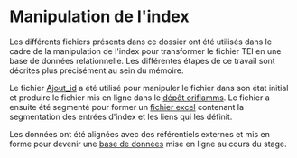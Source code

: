 # Manipulation de l'index

Les différents fichiers présents dans ce dossier ont été utilisés dans le cadre de la manipulation de l'index pour transformer le fichier TEI en une base de données relationnelle. Les différentes étapes de ce travail sont décrites plus précisément au sein du mémoire.

Le fichier [Ajout_id](https://github.com/virgile-reignier/Memoire-TNAH-2022-Reignier/blob/main/Scripts/Index/Ajout_id.xsl) a été utilisé pour manipuler le fichier dans son état initial et produire le fichier mis en ligne dans le [dépôt oriflamms](https://github.com/oriflamms/himanis/blob/master/Inventories/Systematic/Paris_AN_JJ_inventaire_JJ37-50_index.xml). Le fichier a ensuite été segmenté pour former un [fichier excel](https://github.com/oriflamms/himanis/blob/master/Inventories/Systematic/Paris_AN_JJ_inventaire_JJ37-50_index.xlsx) contenant la segmentation des entrées d'index et les liens qui les définit.

Les données ont été alignées avec des référentiels externes et mis en forme pour devenir une [base de données](https://heurist.huma-num.fr/HEURIST/heurist/?db=stutzmann_himanis) mise en ligne au cours du stage.